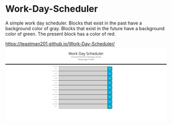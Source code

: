 # Work-Day-Scheduler
A simple work day scheduler. 
Blocks that exist in the past have a background color of gray.
Blocks that exist in the future have a background color of green.
The present block has a color of red.

https://teastman201.github.io/Work-Day-Scheduler/
<img src="./Assets/image.png" alt="screenshot of work-day-scheduler">
